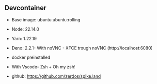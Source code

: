## Devcontainer

- Base image: ubuntu:ubuntu:rolling
- Node: 22.14.0
- Yarn: 1.22.19
- Deno: 2.2.1- With noVNC - XFCE trough noVNC (http://localhost:6080)
- docker preinstalled
- With Vscode- Zsh + Oh my zsh!

- github: https://github.com/zerdos/spike.land
